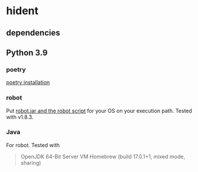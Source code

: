 # hident

## dependencies

## Python 3.9

### poetry

[poetry installation](https://python-poetry.org/docs/#installation)

### robot

Put [robot.jar and the robot script](http://robot.obolibrary.org/) for your OS on your execution path. Tested with
v1.8.3.

### Java

For robot. Tested with
> OpenJDK 64-Bit Server VM Homebrew (build 17.0.1+1, mixed mode, sharing)
